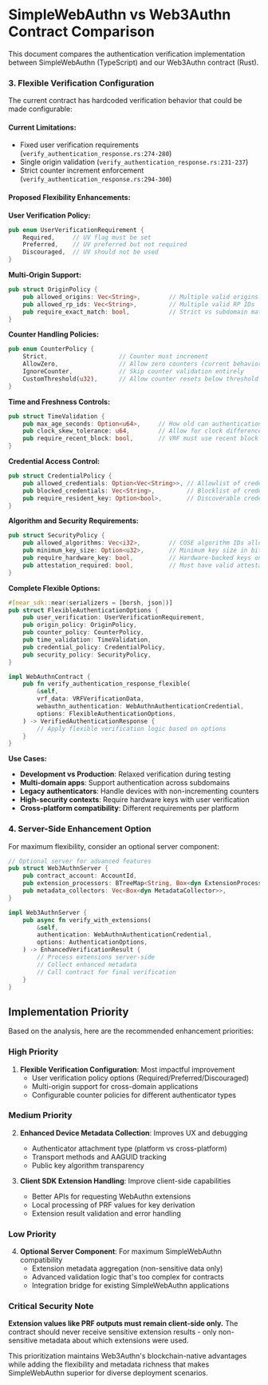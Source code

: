# SimpleWebAuthn vs Web3Authn Contract Comparison

This document compares the authentication verification implementation between SimpleWebAuthn (TypeScript) and our Web3Authn contract (Rust).

### 3. Flexible Verification Configuration

The current contract has hardcoded verification behavior that could be made configurable:

#### Current Limitations:
- Fixed user verification requirements (`verify_authentication_response.rs:274-280`)
- Single origin validation (`verify_authentication_response.rs:231-237`)
- Strict counter increment enforcement (`verify_authentication_response.rs:294-300`)

#### Proposed Flexibility Enhancements:

**User Verification Policy:**
```rust
pub enum UserVerificationRequirement {
    Required,     // UV flag must be set
    Preferred,    // UV preferred but not required
    Discouraged,  // UV should not be used
}
```

**Multi-Origin Support:**
```rust
pub struct OriginPolicy {
    pub allowed_origins: Vec<String>,        // Multiple valid origins
    pub allowed_rp_ids: Vec<String>,         // Multiple valid RP IDs
    pub require_exact_match: bool,           // Strict vs subdomain matching
}
```

**Counter Handling Policies:**
```rust
pub enum CounterPolicy {
    Strict,                    // Counter must increment
    AllowZero,                 // Allow zero counters (current behavior)
    IgnoreCounter,             // Skip counter validation entirely
    CustomThreshold(u32),      // Allow counter resets below threshold
}
```

**Time and Freshness Controls:**
```rust
pub struct TimeValidation {
    pub max_age_seconds: Option<u64>,     // How old can authentication be
    pub clock_skew_tolerance: u64,        // Allow for clock differences
    pub require_recent_block: bool,       // VRF must use recent block height
}
```

**Credential Access Control:**
```rust
pub struct CredentialPolicy {
    pub allowed_credentials: Option<Vec<String>>, // Allowlist of credential IDs
    pub blocked_credentials: Vec<String>,         // Blocklist of credential IDs
    pub require_resident_key: Option<bool>,       // Discoverable credentials only
}
```

**Algorithm and Security Requirements:**
```rust
pub struct SecurityPolicy {
    pub allowed_algorithms: Vec<i32>,        // COSE algorithm IDs allowed
    pub minimum_key_size: Option<u32>,       // Minimum key size in bits
    pub require_hardware_key: bool,          // Hardware-backed keys only
    pub attestation_required: bool,          // Must have valid attestation
}
```

**Complete Flexible Options:**
```rust
#[near_sdk::near(serializers = [borsh, json])]
pub struct FlexibleAuthenticationOptions {
    pub user_verification: UserVerificationRequirement,
    pub origin_policy: OriginPolicy,
    pub counter_policy: CounterPolicy,
    pub time_validation: TimeValidation,
    pub credential_policy: CredentialPolicy,
    pub security_policy: SecurityPolicy,
}

impl WebAuthnContract {
    pub fn verify_authentication_response_flexible(
        &self,
        vrf_data: VRFVerificationData,
        webauthn_authentication: WebAuthnAuthenticationCredential,
        options: FlexibleAuthenticationOptions,
    ) -> VerifiedAuthenticationResponse {
        // Apply flexible verification logic based on options
    }
}
```

**Use Cases:**
- **Development vs Production**: Relaxed verification during testing
- **Multi-domain apps**: Support authentication across subdomains
- **Legacy authenticators**: Handle devices with non-incrementing counters
- **High-security contexts**: Require hardware keys with user verification
- **Cross-platform compatibility**: Different requirements per platform

### 4. Server-Side Enhancement Option

For maximum flexibility, consider an optional server component:

```rust
// Optional server for advanced features
pub struct Web3AuthnServer {
    pub contract_account: AccountId,
    pub extension_processors: BTreeMap<String, Box<dyn ExtensionProcessor>>,
    pub metadata_collectors: Vec<Box<dyn MetadataCollector>>,
}

impl Web3AuthnServer {
    pub async fn verify_with_extensions(
        &self,
        authentication: WebAuthnAuthenticationCredential,
        options: AuthenticationOptions,
    ) -> EnhancedVerificationResult {
        // Process extensions server-side
        // Collect enhanced metadata
        // Call contract for final verification
    }
}
```

## Implementation Priority

Based on the analysis, here are the recommended enhancement priorities:

### High Priority
1. **Flexible Verification Configuration**: Most impactful improvement
   - User verification policy options (Required/Preferred/Discouraged)
   - Multi-origin support for cross-domain applications
   - Configurable counter policies for different authenticator types

### Medium Priority
2. **Enhanced Device Metadata Collection**: Improves UX and debugging
   - Authenticator attachment type (platform vs cross-platform)
   - Transport methods and AAGUID tracking
   - Public key algorithm transparency

3. **Client SDK Extension Handling**: Improve client-side capabilities
   - Better APIs for requesting WebAuthn extensions
   - Local processing of PRF values for key derivation
   - Extension result validation and error handling

### Low Priority
4. **Optional Server Component**: For maximum SimpleWebAuthn compatibility
   - Extension metadata aggregation (non-sensitive data only)
   - Advanced validation logic that's too complex for contracts
   - Integration bridge for existing SimpleWebAuthn applications

### Critical Security Note
**Extension values like PRF outputs must remain client-side only.** The contract should never receive sensitive extension results - only non-sensitive metadata about which extensions were used.

This prioritization maintains Web3Authn's blockchain-native advantages while adding the flexibility and metadata richness that makes SimpleWebAuthn superior for diverse deployment scenarios.